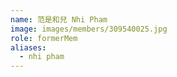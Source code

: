 ```yaml
---
name: 范是和兒 Nhi Pham 
image: images/members/309540025.jpg 
role: formerMem
aliases:
  - nhi pham
---
```

